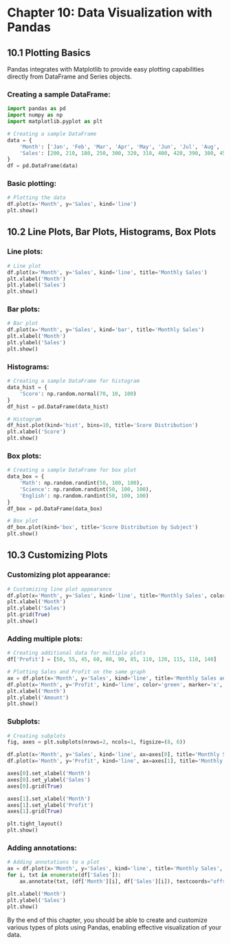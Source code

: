 # Chapter 10: Data Visualization with Pandas

## 10.1 Plotting Basics
Pandas integrates with Matplotlib to provide easy plotting capabilities directly from DataFrame and Series objects.

### Creating a sample DataFrame:

```python
import pandas as pd
import numpy as np
import matplotlib.pyplot as plt

# Creating a sample DataFrame
data = {
    'Month': ['Jan', 'Feb', 'Mar', 'Apr', 'May', 'Jun', 'Jul', 'Aug', 'Sep', 'Oct', 'Nov', 'Dec'],
    'Sales': [200, 210, 180, 250, 300, 320, 310, 400, 420, 390, 380, 450]
}
df = pd.DataFrame(data)
```

### Basic plotting:

```python
# Plotting the data
df.plot(x='Month', y='Sales', kind='line')
plt.show()
```

## 10.2 Line Plots, Bar Plots, Histograms, Box Plots

### Line plots:

```python
# Line plot
df.plot(x='Month', y='Sales', kind='line', title='Monthly Sales')
plt.xlabel('Month')
plt.ylabel('Sales')
plt.show()
```

### Bar plots:

```python
# Bar plot
df.plot(x='Month', y='Sales', kind='bar', title='Monthly Sales')
plt.xlabel('Month')
plt.ylabel('Sales')
plt.show()
```

### Histograms:

```python
# Creating a sample DataFrame for histogram
data_hist = {
    'Score': np.random.normal(70, 10, 100)
}
df_hist = pd.DataFrame(data_hist)

# Histogram
df_hist.plot(kind='hist', bins=10, title='Score Distribution')
plt.xlabel('Score')
plt.show()
```

### Box plots:

```python
# Creating a sample DataFrame for box plot
data_box = {
    'Math': np.random.randint(50, 100, 100),
    'Science': np.random.randint(50, 100, 100),
    'English': np.random.randint(50, 100, 100)
}
df_box = pd.DataFrame(data_box)

# Box plot
df_box.plot(kind='box', title='Score Distribution by Subject')
plt.show()
```

## 10.3 Customizing Plots

### Customizing plot appearance:

```python
# Customizing line plot appearance
df.plot(x='Month', y='Sales', kind='line', title='Monthly Sales', color='red', linestyle='--', marker='o')
plt.xlabel('Month')
plt.ylabel('Sales')
plt.grid(True)
plt.show()
```

### Adding multiple plots:

```python
# Creating additional data for multiple plots
df['Profit'] = [50, 55, 45, 60, 80, 90, 85, 110, 120, 115, 110, 140]

# Plotting Sales and Profit on the same graph
ax = df.plot(x='Month', y='Sales', kind='line', title='Monthly Sales and Profit', color='blue', marker='o')
df.plot(x='Month', y='Profit', kind='line', color='green', marker='x', ax=ax)
plt.xlabel('Month')
plt.ylabel('Amount')
plt.show()
```

### Subplots:

```python
# Creating subplots
fig, axes = plt.subplots(nrows=2, ncols=1, figsize=(8, 6))

df.plot(x='Month', y='Sales', kind='line', ax=axes[0], title='Monthly Sales', color='blue', marker='o')
df.plot(x='Month', y='Profit', kind='line', ax=axes[1], title='Monthly Profit', color='green', marker='x')

axes[0].set_xlabel('Month')
axes[0].set_ylabel('Sales')
axes[0].grid(True)

axes[1].set_xlabel('Month')
axes[1].set_ylabel('Profit')
axes[1].grid(True)

plt.tight_layout()
plt.show()
```

### Adding annotations:

```python
# Adding annotations to a plot
ax = df.plot(x='Month', y='Sales', kind='line', title='Monthly Sales', color='blue', marker='o')
for i, txt in enumerate(df['Sales']):
    ax.annotate(txt, (df['Month'][i], df['Sales'][i]), textcoords="offset points", xytext=(0,10), ha='center')

plt.xlabel('Month')
plt.ylabel('Sales')
plt.show()
```

By the end of this chapter, you should be able to create and customize various types of plots using Pandas, enabling effective visualization of your data.
